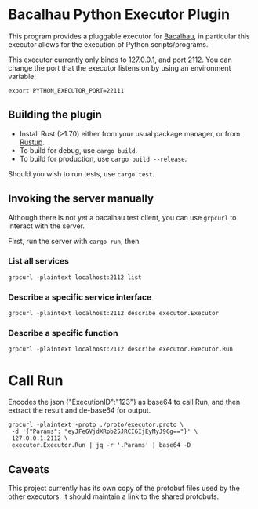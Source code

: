 # Bacalhau Python Executor Plugin

This program provides a pluggable executor for [Bacalhau](https://bacalhau.org), in particular this executor allows for the execution of Python scripts/programs. 

This executor currently only binds to 127.0.0.1, and port 2112.
You can change the port that the executor listens on by using an environment variable:

```
export PYTHON_EXECUTOR_PORT=22111
```

## Building the plugin

* Install Rust (>1.70) either from your usual package manager, or from [Rustup](https://rustup.rs/).
* To build for debug, use `cargo build`.
* To build for production, use `cargo build --release`. 

Should you wish to run tests, use `cargo test`.


## Invoking the server manually

Although there is not yet a bacalhau test client, you can use `grpcurl` to interact with the server.

First, run the server with `cargo run`, then 

### List all services 

```shell
grpcurl -plaintext localhost:2112 list
```

### Describe a specific service interface 

```shell
grpcurl -plaintext localhost:2112 describe executor.Executor
```

### Describe a specific function 

```shell
grpcurl -plaintext localhost:2112 describe executor.Executor.Run
```

# Call Run 

Encodes the json {"ExecutionID":"123"} as base64 to call Run,
and then extract the result and de-base64 for output. 

```shell
grpcurl -plaintext -proto ./proto/executor.proto \
 -d '{"Params": "eyJFeGVjdXRpb25JRCI6IjEyMyJ9Cg=="}' \
 127.0.0.1:2112 \
 executor.Executor.Run | jq -r '.Params' | base64 -D 
``````

## Caveats 

This project currently has its own copy of the protobuf files used by the other executors. It should maintain a link to the shared protobufs. 